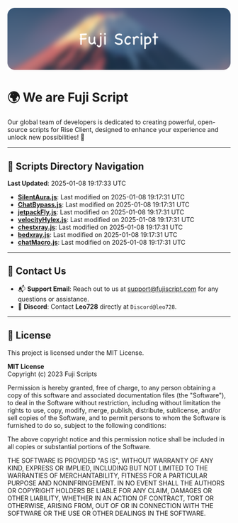 ![Banner](.github/b.webp)

# 🌍 **We are Fuji Script**

Our global team of developers is dedicated to creating powerful, open-source scripts for Rise Client, designed to enhance your experience and unlock new possibilities! 🌟

---
<!-- SCRIPTS_NAVIGATION_START -->
## 📂 **Scripts Directory Navigation**

**Last Updated**: 2025-01-08 19:17:33 UTC

- **[SilentAura.js](scripts/SilentAura.js)**: Last modified on 2025-01-08 19:17:31 UTC
- **[ChatBypass.js](scripts/ChatBypass.js)**: Last modified on 2025-01-08 19:17:31 UTC
- **[jetpackFly.js](scripts/jetpackFly.js)**: Last modified on 2025-01-08 19:17:31 UTC
- **[velocityHylex.js](scripts/velocityHylex.js)**: Last modified on 2025-01-08 19:17:31 UTC
- **[chestxray.js](scripts/chestxray.js)**: Last modified on 2025-01-08 19:17:31 UTC
- **[bedxray.js](scripts/bedxray.js)**: Last modified on 2025-01-08 19:17:31 UTC
- **[chatMacro.js](scripts/chatMacro.js)**: Last modified on 2025-01-08 19:17:31 UTC

<!-- SCRIPTS_NAVIGATION_END -->

---

## 💬 **Contact Us**  
- 📬 **Support Email**: Reach out to us at [support@fujiscript.com](mailto:support@fujiscript.com) for any questions or assistance.  
- 💬 **Discord**: Contact **Leo728** directly at `Discord@leo728`.

---

## 📜 **License**

This project is licensed under the MIT License.  

**MIT License**  
Copyright (c) 2023 Fuji Scripts  

Permission is hereby granted, free of charge, to any person obtaining a copy of this software and associated documentation files (the "Software"), to deal in the Software without restriction, including without limitation the rights to use, copy, modify, merge, publish, distribute, sublicense, and/or sell copies of the Software, and to permit persons to whom the Software is furnished to do so, subject to the following conditions:  

The above copyright notice and this permission notice shall be included in all copies or substantial portions of the Software.  

THE SOFTWARE IS PROVIDED "AS IS", WITHOUT WARRANTY OF ANY KIND, EXPRESS OR IMPLIED, INCLUDING BUT NOT LIMITED TO THE WARRANTIES OF MERCHANTABILITY, FITNESS FOR A PARTICULAR PURPOSE AND NONINFRINGEMENT. IN NO EVENT SHALL THE AUTHORS OR COPYRIGHT HOLDERS BE LIABLE FOR ANY CLAIM, DAMAGES OR OTHER LIABILITY, WHETHER IN AN ACTION OF CONTRACT, TORT OR OTHERWISE, ARISING FROM, OUT OF OR IN CONNECTION WITH THE SOFTWARE OR THE USE OR OTHER DEALINGS IN THE SOFTWARE.  
